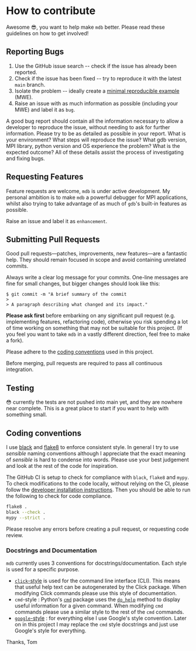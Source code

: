 # How to contribute

Awesome :sunglasses:, you want to help make `mdb` better. Please read these guidelines on how to get involved!

## Reporting Bugs

1. Use the GitHub issue search -- check if the issue has already been reported.
2. Check if the issue has been fixed -- try to reproduce it with the latest `main` branch.
3. Isolate the problem -- ideally create a [minimal reproducible example](https://stackoverflow.com/help/minimal-reproducible-example) (MWE).
4. Raise an issue with as much information as possible (including your MWE) and label it as `bug`.

A good bug report should contain all the information necessary to allow a developer to reproduce the issue, without needing to
ask for further information. Please try to be as detailed as possible in your report. What is your environment? What steps will
reproduce the issue? What gdb version, MPI library, python version and OS experience the problem? What is the expected outcome?
All of these details assist the process of investigating and fixing bugs.

## Requesting Features

Feature requests are welcome, `mdb` is under active development. My personal ambition is to make `mdb` a powerful debugger for
MPI applications, whilst also trying to take advantage of as much of `gdb`'s built-in features as possible.

Raise an issue and label it as `enhancement`.

## Submitting Pull Requests

Good pull requests—patches, improvements, new features—are a fantastic help. They should remain focused in scope and avoid
containing unrelated commits.

Always write a clear log message for your commits. One-line messages are fine for small changes, but bigger changes should look
like this:

    $ git commit -m "A brief summary of the commit
    > 
    > A paragraph describing what changed and its impact."


**Please ask first** before embarking on any significant pull request (e.g. implementing features, refactoring code), otherwise
you risk spending a lot of time working on something that may not be suitable for this project. (If you feel you want to take
`mdb` in a vastly different direction, feel free to make a fork).

Please adhere to the [coding conventions](#Coding-Conventions) used in this project.

Before merging, pull requests are required to pass all continuous integration.

## Testing

:flushed: currently the tests are not pushed into main yet, and they are nowhere near complete. This is a great place to start
if you want to help with something small.

## Coding conventions

I use [black](https://black.readthedocs.io/en/stable/index.html) and [flake8](https://flake8.pycqa.org/en/latest/) to enforce
consistent style. In general I try to use _sensible_ naming conventions although I appreciate that the exact meaning of
_sensible_ is hard to condense into words. Please use your best judgement and look at the rest of the code for inspiration.

The GitHub CI is setup to check for compliance with `black`, `flake8` and `mypy`. To check modifications to the code locally,
without relying on the CI, please follow the [developer installation instructions](README.md#Developers). Then you should be
able to run the following to check for code compliance.

```bash
flake8 .
black --check .
mypy --strict .
```

Please resolve any errors before creating a pull request, or requesting code review.

### Docstrings and Documentation

`mdb` currently uses 3 conventions for docstrings/documentation. Each style is used for a specific purpose.

* [`click`-style](https://click.palletsprojects.com/en/8.1.x/documentation/#documenting-scripts) is used for the command line
  interface (CLI). This means that useful help text can be autogenerated by the Click package. When modifying Click commands
  please use this style of documentation.
* `cmd`-style : Python's [`cmd`](https://docs.python.org/3/library/cmd.html) package uses the
  [`do_help`](https://docs.python.org/3/library/cmd.html#cmd.Cmd.do_help) method to display useful information for a given
  command. When modifying `cmd` commands please use a similar style to the rest of the `cmd` commands.
* [`google`-style](https://google.github.io/styleguide/pyguide.html#381-docstrings) : for everything else I use Google's style
  convention. Later on in this project I may replace the `cmd` style docstrings and just use Google's style for everything.

Thanks, Tom
